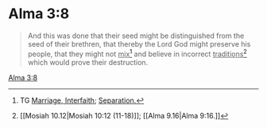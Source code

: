 # Alma 3:8

> And this was done that their seed might be distinguished from the seed of their brethren, that thereby the Lord God might preserve his people, that they might not <u>mix</u>[^a] and believe in incorrect <u>traditions</u>[^b] which would prove their destruction.

[Alma 3:8](https://www.churchofjesuschrist.org/study/scriptures/bofm/alma/3?lang=eng&id=p8#p8)


[^a]: TG [Marriage, Interfaith](https://www.churchofjesuschrist.org/study/scriptures/tg/marriage-interfaith?lang=eng); [Separation.](https://www.churchofjesuschrist.org/study/scriptures/tg/separation?lang=eng)
[^b]: [[Mosiah 10.12|Mosiah 10:12 (11-18)]]; [[Alma 9.16|Alma 9:16.]]
